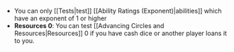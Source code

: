 - You can only [[Tests|test]] [[Ability Ratings (Exponent)|abilities]] which have an exponent of 1 or higher
- **Resources 0**: You can test [[Advancing Circles and Resources|Resources]] 0 if you have cash dice or another player loans it to you. 